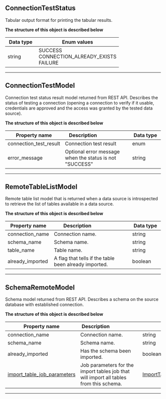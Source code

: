 
## ConnectionTestStatus  
Tabular output format for printing the tabular results.  
  

**The structure of this object is described below**  
  

|&nbsp;Data&nbsp;type&nbsp;|&nbsp;Enum&nbsp;values&nbsp;|
|-----------|-------------|
|string|SUCCESS<br/>CONNECTION_ALREADY_EXISTS<br/>FAILURE<br/>|

___  

## ConnectionTestModel  
Connection test status result model returned from REST API. Describes the status of testing a connection
 (opening a connection to verify if it usable, credentials are approved and the access was granted by the tested data source).  
  

**The structure of this object is described below**  
  

|&nbsp;Property&nbsp;name&nbsp;|&nbsp;Description&nbsp;&nbsp;&nbsp;&nbsp;&nbsp;&nbsp;&nbsp;&nbsp;&nbsp;&nbsp;&nbsp;&nbsp;&nbsp;&nbsp;&nbsp;&nbsp;&nbsp;&nbsp;&nbsp;&nbsp;&nbsp;|&nbsp;Data&nbsp;type&nbsp;|
|---------------|---------------------------------|-----------|
|connection_test_result|Connection test result|enum|
|error_message|Optional error message when the status is not &quot;SUCCESS&quot;|string|


___  

## RemoteTableListModel  
Remote table list model that is returned when a data source is introspected to retrieve the list of tables available in a data source.  
  

**The structure of this object is described below**  
  

|&nbsp;Property&nbsp;name&nbsp;|&nbsp;Description&nbsp;&nbsp;&nbsp;&nbsp;&nbsp;&nbsp;&nbsp;&nbsp;&nbsp;&nbsp;&nbsp;&nbsp;&nbsp;&nbsp;&nbsp;&nbsp;&nbsp;&nbsp;&nbsp;&nbsp;&nbsp;|&nbsp;Data&nbsp;type&nbsp;|
|---------------|---------------------------------|-----------|
|connection_name|Connection name.|string|
|schema_name|Schema name.|string|
|table_name|Table name.|string|
|already_imported|A flag that tells if the table been already imported.|boolean|


___  

## SchemaRemoteModel  
Schema model returned from REST API. Describes a schema on the source database with established connection.  
  

**The structure of this object is described below**  
  

|&nbsp;Property&nbsp;name&nbsp;|&nbsp;Description&nbsp;&nbsp;&nbsp;&nbsp;&nbsp;&nbsp;&nbsp;&nbsp;&nbsp;&nbsp;&nbsp;&nbsp;&nbsp;&nbsp;&nbsp;&nbsp;&nbsp;&nbsp;&nbsp;&nbsp;&nbsp;|&nbsp;Data&nbsp;type&nbsp;|
|---------------|---------------------------------|-----------|
|connection_name|Connection name.|string|
|schema_name|Schema name.|string|
|already_imported|Has the schema been imported.|boolean|
|[import_table_job_parameters](\docs\client\models\jobs\#importtablesqueuejobparameters)|Job parameters for the import tables job that will import all tables from this schema.|[ImportTablesQueueJobParameters](\docs\client\models\jobs\#importtablesqueuejobparameters)|


___  

